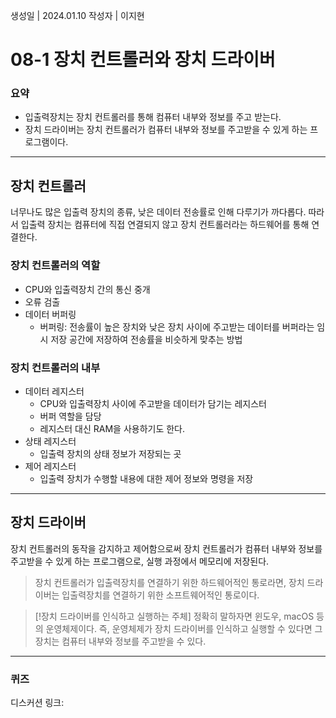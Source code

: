 생성일 | 2024.01.10
작성자 | 이지현
# 08-1 장치 컨트롤러와 장치 드라이버

### 요약
- 입출력장치는 장치 컨트롤러를 통해 컴퓨터 내부와 정보를 주고 받는다.
- 장치 드라이버는 장치 컨트롤러가 컴퓨터 내부와 정보를 주고받을 수 있게 하는 프로그램이다.

---
## 장치 컨트롤러

너무나도 많은 입출력 장치의 종류, 낮은 데이터 전송률로 인해 다루기가 까다롭다.
따라서 입출력 장치는 컴퓨터에 직접 연결되지 않고 장치 컨트롤러라는 하드웨어를 통해 연결한다.

### 장치 컨트롤러의 역할
- CPU와 입출력장치 간의 통신 중개
- 오류 검출
- 데이터 버퍼링
	- 버퍼링: 전송률이 높은 장치와 낮은 장치 사이에 주고받는 데이터를 버퍼라는 임시 저장 공간에 저장하여 전송률을 비슷하게 맞추는 방법

### 장치 컨트롤러의 내부
- 데이터 레지스터
	- CPU와 입출력장치 사이에 주고받을 데이터가 담기는 레지스터
	- 버퍼 역할을 담당
	- 레지스터 대신 RAM을 사용하기도 한다.
- 상태 레지스터
	- 입출력 장치의 상태 정보가 저장되는 곳
- 제어 레지스터
	- 입출력 장치가 수행할 내용에 대한 제어 정보와 명령을 저장

---

## 장치 드라이버

장치 컨트롤러의 동작을 감지하고 제어함으로써 장치 컨트롤러가 컴퓨터 내부와 정보를 주고받을 수 있게 하는 프로그램으로, 실행 과정에서 메모리에 저장된다.

> 장치 컨트롤러가 입출력장치를 연결하기 위한 하드웨어적인 통로라면, 장치 드라이버는 입출력장치를 연결하기 위한 소프트웨어적인 통로이다.

> [!장치 드라이버를 인식하고 실행하는 주체]
> 정확히 말하자면 윈도우, macOS 등의 운영체제이다. 즉, 운영체제가 장치 드라이버를 인식하고 실행할 수 있다면 그 장치는 컴퓨터 내부와 정보를 주고받을 수 있다.

----
### 퀴즈

디스커션 링크: